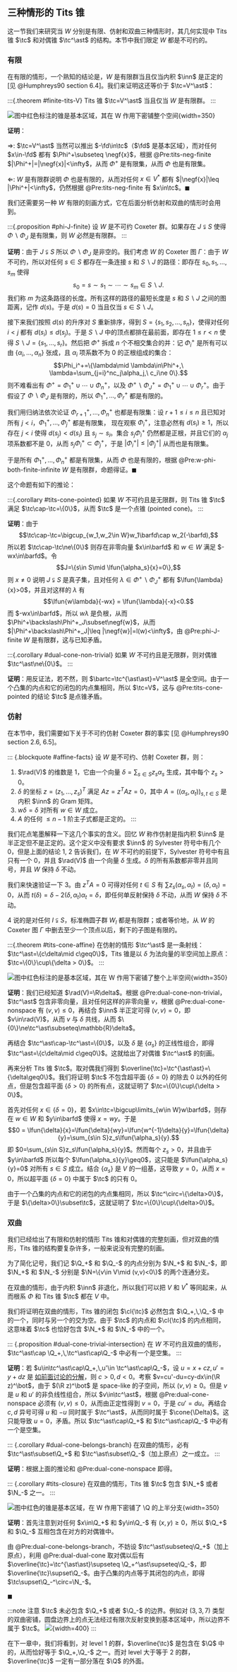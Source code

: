 ## 三种情形的 Tits 锥

这一节我们来研究当 $W$ 分别是有限、仿射和双曲三种情形时，其几何实现中 Tits 锥 $\tc$ 和对偶锥 $\tc^\ast$ 的结构。本节中我们限定 $W$ 都是不可约的。

### 有限

在有限的情形，一个熟知的结论是，$W$ 是有限群当且仅当内积 $\inn$ 是正定的 [见 @Humphreys90 section 6.4]。我们来证明这还等价于 $\tc=V^\ast$：

:::{.theorem #finite-tits-V}
Tits 锥 $\tc=V^\ast$ 当且仅当 $W$ 是有限群。
:::

![图中红色标注的锥是基本区域，其在 $W$ 作用下密铺整个空间](images/Tits_finite.png){width=350}

**证明**：

$\Rightarrow$: $\tc=V^\ast$ 当然可以推出 $-\fd\in\tc$（$\fd$ 是基本区域），而对任何 $x\in-\fd$ 都有 $\Phi^+\subseteq \negf{x}$，根据 @Pre:tits-neg-finite $|\Phi^+|=|\negf{x}|<\infty$，从而 $\Phi^+$ 是有限集，从而 $\Phi$ 也是有限集。

$\Leftarrow$: $W$ 是有限群说明 $\Phi$ 也是有限的，从而对任何 $x\in V^\ast$ 都有 $|\negf{x}|\leq |\Phi^+|<\infty$，仍然根据 @Pre:tits-neg-finite 有 $x\in\tc$。$\blacksquare$

我们还需要另一种 $W$ 有限的刻画方式，它在后面分析仿射和双曲的情形时会用到。

:::{.proposition #phi-J-finite}
设 $W$ 是不可约 Coxeter 群。如果存在 $J\subsetneqq S$ 使得 $\Phi\backslash \Phi_J$ 是有限集，则 $W$ 必然是有限群。
:::

**证明**：由于 $J\subsetneqq S$ 所以 $\Phi\backslash\Phi_J$ 是非空的。我们考虑 $W$ 的 Coxeter 图 $\Gamma$：由于 $W$ 不可约，所以对任何 $s\in S$ 都存在一条连接 $s$ 和 $S\backslash J$ 的路径：即存在 $s_0,s_1,\ldots,s_m$ 使得
$$s_0=s\sim s_1\sim\cdots\sim s_m\in S\backslash J.$$
我们称 $m$ 为这条路径的长度。所有这样的路径的最短长度是 $s$ 和 $S\backslash J$ 之间的图距离，记作 $d(s)$。于是 $d(s)=0$ 当且仅当 $s\in S\backslash J$。

接下来我们按照 $d(s)$ 的升序对 $S$ 重新排序，得到 $S=\{s_1,s_2,\ldots,s_n\}$，使得对任何 $i<j$ 都有 $d(s_i)\leq d(s_j)$。于是 $S\backslash J$ 中的顶点都排在最前面，即存在 $1\leq r<n$ 使得 $S\backslash J=\{s_1,\ldots,s_r\}$。然后把 $\Phi^+$ 拆成 $n$ 个不相交集合的并：记 $\Phi_i^+$ 是所有可以由 $\{\alpha_i,\ldots,\alpha_n\}$ 张成，且 $\alpha_i$ 项系数不为 0 的正根组成的集合：
$$\Phi_i^+=\{\lambda\mid \lambda\in\Phi^+,\ \lambda=\sum_{j=i}^nc_j\alpha_j,\ c_i\ne 0\}.$$
则不难看出有 $\Phi^+=\Phi_1^+\cup\cdots\cup\Phi^+_n$，以及 $\Phi^+\backslash\Phi_J^+=\Phi_1^+\cup\cdots\cup\Phi^+_r$。由于假设了 $\Phi\backslash\Phi_J$ 是有限的，所以 $\Phi_1^+,\ldots,\Phi^+_r$ 都是有限的。

我们用归纳法依次论证 $\Phi^+_{r+1},\ldots,\Phi^+_{n}$ 也都是有限集：设 $r+1\leq i\leq n$ 且已知对所有 $j<i$，$\Phi_1^+,\ldots,\Phi^+_j$ 都是有限集，
现在观察 $\Phi^+_i$，注意必然有 $d(s_i)\geq1$，所以存在 $j<i$ 使得 $d(s_j)<d(s_i)$ 且 $s_j\sim s_i$。集合 $s_j\Phi_i^+$ 仍然都是正根，并且它们的 $\alpha_j$ 项系数都不是 0，从而 $s_j\Phi_i^+\subset\Phi^+_j$，于是 $|\Phi_i^+|\leq |\Phi^+_j|$ 从而也是有限集。

于是所有 $\Phi^+_1,\ldots,\Phi^+_n$ 都是有限集，从而 $\Phi$ 也是有限的，根据 @Pre:w-phi-both-finite-infinite $W$ 是有限群，命题得证。$\blacksquare$

这个命题有如下的推论：

:::{.corollary #tits-cone-pointed}
如果 $W$ 不可约且是无限群，则 Tits 锥 $\tc$ 满足 $\tc\cap-\tc=\{0\}$，从而 $\tc$ 是一个点锥 (pointed cone)。
:::

**证明**：由于
$$\tc\cap-\tc=\bigcup_{w_1,w_2\in W}w_1\barfd\cap w_2(-\barfd),$$
所以若 $\tc\cap-\tc\ne\{0\}$ 则存在非零向量 $x\in\barfd$ 和 $w\in W$ 满足 $-wx\in\barfd$。令
$$J=\{s\in S\mid \lfun{\alpha_s}{x}=0\},$$
则 $x\ne 0$ 说明 $J\subsetneqq S$ 是真子集，且对任何 $\lambda\in\Phi^+\backslash\Phi^+_J$ 都有 $\lfun{\lambda}{x}>0$，并且对这样的 $\lambda$ 有
$$\lfun{w\lambda}{-wx} = \lfun{\lambda}{-x}<0.$$
而 $-wx\in\barfd$，所以 $w\lambda$ 是负根，从而 $\Phi^+\backslash\Phi^+_J\subset\negf{w}$，从而 $|\Phi^+\backslash\Phi^+_J|\leq |\negf{w}|=l(w)<\infty$，由 @Pre:phi-J-finite $W$ 是有限群，这与已知矛盾。

:::{.corollary #dual-cone-non-trivial}
如果 $W$ 不可约且是无限群，则对偶锥 $\tc^\ast\ne\{0\}$。
:::

**证明**：用反证法，若不然，则 $\bartc=\tc^{\ast\ast}=V^\ast$ 是全空间。由于一个凸集的内点和它的闭包的内点集相同，所以 $\tc=V$，这与 @Pre:tits-cone-pointed 的结论 $\tc$ 是点锥矛盾。

### 仿射

在本节中，我们需要如下关于不可约仿射 Coxeter 群的事实 [见 @Humphreys90 section 2.6, 6.5]。

::: {.blockquote #affine-facts}
设 $W$ 是不可约、仿射 Coxeter 群，则：

1. $\rad(V)$ 的维数是 1，它由一个向量 $\delta=\sum_{s\in S}z_s\alpha_s$ 生成，其中每个 $z_s>0$。
2. $\delta$ 的坐标 $z=(z_1,\ldots,z_s)^T$ 满足 $Az=z^TAz=0$，其中 $A=((\alpha_s, \alpha_t))_{s,t\in S}$ 是内积 $\inn$ 的 Gram 矩阵。
3. $w\delta=\delta$ 对所有 $w\in W$ 成立。
4. $A$ 的任何 $\leq n-1$ 阶主子式都是正定的。
:::

我们花点笔墨解释一下这几个事实的含义。回忆 $W$ 称作仿射是指内积 $\inn$ 是半正定但不是正定的。这个定义中没有要求 $\inn$ 的 Sylvester 符号中有几个 0，但是上面的结论 1, 2 告诉我们，在 $W$ 不可约的前提下，Sylvester 符号中有且只有一个 0，并且 $\rad(V)$ 由一个向量 $\delta$ 生成。$\delta$ 的所有系数都非零并且同号，并且 $W$ 保持 $\delta$ 不动。

我们来快速验证一下 3。由 $z^TA=0$ 可得对任何 $t\in S$ 有 $\sum z_s(\alpha_s,\alpha_t)=(\delta,\alpha_t)=0$，从而 $t(\delta)=\delta-2(\delta,\alpha_t)\alpha_t=\delta$，即任何单反射保持 $\delta$ 不动，从而 $W$ 保持 $\delta$ 不动。

4 说的是对任何 $I\subsetneqq S$，标准椭圆子群 $W_I$ 都是有限群；或者等价地，从 $W$ 的 Coxeter 图 $\Gamma$ 中删去至少一个顶点以后，剩下的子图是有限的。

:::{.theorem #tits-cone-affine}
在仿射的情形 $\tc^\ast$ 是一条射线：$\tc^\ast=\{c\delta\mid c\geq0\}$，Tits 锥是以 $\delta$ 为法向量的半空间加上原点：$\tc=\{0\}\cup\{\delta > 0\}$。
:::

![图中红色标注的是基本区域，其在 $W$ 作用下密铺了整个上半空间](images/Tits_affine.png){width=350}

**证明**：我们已经知道 $\rad(V)=\R\delta$。根据 @Pre:dual-cone-non-trivial，$\tc^\ast$ 包含非零向量，且对任何这样的非零向量 $v$，根据 @Pre:dual-cone-nonspace 有 $(v,v)\leq0$，再结合 $\inn$ 半正定可得 $(v,v)=0$，即 $v\in\rad(V)$，从而 $v$ 与 $\delta$ 共线，从而 $\{0\}\ne\tc^\ast\subseteq\mathbb{R}\delta$。

再结合 $\tc^\ast\cap-\tc^\ast=\{0\}$，以及 $\delta$ 是 $\{\alpha_s\}$ 的正线性组合，即得 $\tc^\ast=\{c\delta\mid c\geq0\}$。这就给出了对偶锥 $\tc^\ast$ 的刻画。

再来分析 Tits 锥 $\tc$。取对偶我们得到 $\overline{\tc}=\tc^{\ast\ast}=\{\delta\geq0\}$。我们将证明 $\tc$ 不包含超平面 $\{\delta=0\}$ 的除去 0 以外的任何点，但是包含超平面 $\{\delta>0\}$ 的所有点，这就证明了 $\tc=\{0\}\cup\{\delta > 0\}$。

首先对任何 $x\in\{\delta=0\}$，若 $x\in\tc=\bigcup\limits_{w\in W}w\barfd$，则存在 $w\in W$ 和 $y\in\barfd$ 使得 $x=wy$。于是
$$0 = \lfun{\delta}{x}=\lfun{\delta}{wy}=\lfun{w^{-1}\delta}{y}=\lfun{\delta}{y}=\sum_{s\in S}z_s\lfun{\alpha_s}{y}.$$
即 $0=\sum_{s\in S}z_s\lfun{\alpha_s}{y}$。然而每个 $z_s>0$，并且由于 $y\in\barfd$ 所以每个 $\lfun{\alpha_s}{y}\geq0$，这只能是 $\lfun{\alpha_s}{y}=0$ 对所有 $s\in S$ 成立。结合 $\{\alpha_s\}$ 是 $V$ 的一组基，这导致 $y=0$，从而 $x=0$，所以超平面 $\{\delta=0\}$ 中属于 $\tc$ 的只有 0。

由于一个凸集的内点和它的闭包的内点集相同，所以 $\tc^\circ=\{\delta>0\}$，于是 $\{\delta>0\}\subset\tc$，这就证明了 $\tc=\{0\}\cup\{\delta>0\}$。

### 双曲

我们已经给出了有限和仿射的情形 Tits 锥和对偶锥的完整刻画，但对双曲的情形，Tits 锥的结构要复杂许多，一般来说没有完整的刻画。

为了简化记号，我们记 $\Q_+$ 和 $\Q_-$ 的内点分别为 $\N_+$ 和 $\N_-$，即 $\N_+$ 和 $\N_-$ 分别是 $\N=\{v\in V\mid (v,v)<0\}$ 的两个连通分支。

在双曲的情形，由于内积 $\inn$ 非退化，所以我们可以把 $V$ 和 $V^\ast$ 等同起来，从而根系 $\Phi$ 和 Tits 锥 $\tc$ 都在 $V$ 中。

我们将证明在双曲的情形，Tits 锥的闭包 $\cl{\tc}$ 必然包含 $\Q_+,\,\Q_-$ 中的一个，同时与另一个的交为空。由于 $\tc$ 的内点和 $\cl{\tc}$ 的内点相同，这意味着 $\tc$ 也恰好包含 $\N_+$ 和 $\N_-$ 中的一个。

::: {.proposition #dual-cone-trivial-intersection}
在 $W$ 不可约且双曲的情形，$\tc^\ast\cap \Q_+,\,\tc^\ast\cap\Q_-$ 中必有一个是空集。
:::

**证明**：若 $u\in\tc^\ast\cap\Q_+,\,u'\in \tc^\ast\cap\Q_-$，设 $u=x+cz,\,u'=y+dz$ 是 [如前面讨论的分解](#lorentzinian-decomposition)，则 $c>0,\,d<0$。考察 $v=cu'-du=cy-dx\in(\R z)^\bot$，由于 $(\R z)^\bot$ 是 space-like 的子空间，所以 $(v,v)\geq0$。但是 $v$ 是 $u$ 和 $u'$ 的非负线性组合，所以 $v\in\tc^\ast$，根据 @Pre:dual-cone-nonspace 必须有 $(v,v)\leq0$，从而由正定性得到 $v=0$，于是 $cu'=du$。再结合 $c,d$ 异号可得 $u$ 和 $-u$ 同时属于 $\tc^\ast$，从而同时属于 $\cone{\Delta}$。这只能导致 $u=0$，矛盾。所以 $\tc^\ast\cap\Q_+$ 和 $\tc^\ast\cap\Q_-$ 中必有一个是空集。

::: {.corollary #dual-cone-belongs-branch}
在双曲的情形，必有 $\tc^\ast\subset\Q_+$ 和 $\tc^\ast\subset\Q_-$（加上原点）之一成立。
:::

**证明**：根据上面的推论和 @Pre:dual-cone-nonspace 即得。

::: {.corollary #tits-closure}
在双曲的情形，Tits 锥 $\tc$ 包含 $\N_+$ 或者 $\N_-$ 之一。
:::

![图中红色的锥是基本区域，在 $W$ 作用下密铺了 $\Q$ 的上半分支](images/Tits_hyperbolic.png){width=350}

**证明**：首先注意到对任何 $x\in\Q_+$ 和 $y\in\Q_-$ 有 $(x,y)\geq0$，所以 $\Q_+$ 和 $\Q_-$ 互相包含在对方的对偶锥中。

由 @Pre:dual-cone-belongs-branch，不妨设 $\tc^\ast\subseteq\Q_+$（加上原点），利用 @Pre:dual-dual-cone 取对偶以后有 $\overline{\tc}=\tc^{\ast\ast}\supseteq \Q_+^\ast\supseteq\Q_-$，即 $\overline{\tc}\supset\Q_-$。由于凸集的内点等于其闭包的内点，即得 $\tc\supset\Q_-^\circ=\N_-$。

$\blacksquare$

:::note
注意 $\tc$ 未必包含 $\Q_+$ 或者 $\Q_-$ 的边界。例如对 $(3,3,7)$ 类型的双曲密铺，圆盘边界上的点无法经过有限次反射变换到基本区域中，所以边界不属于 $\tc$。
![](images/compact.png){width=400}
:::

在下一章中，我们将看到，对 level 1 的群，$\overline{\tc}$ 是包含在 $\Q$ 中的，从而恰好等于 $\Q_+,\Q_-$ 之一。而对 level 大于等于 2 的群，$\overline{\tc}$ 一定有一部分落在 $\Q$ 的外面。